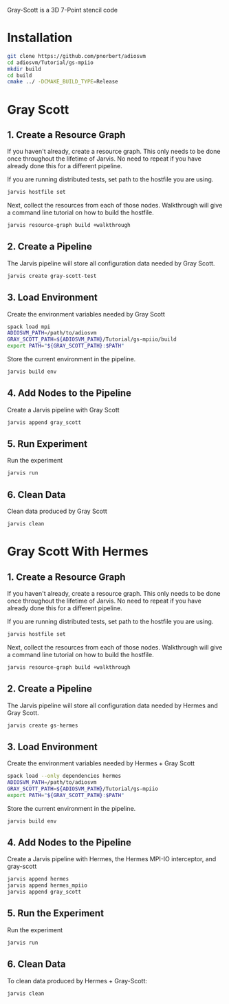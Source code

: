 Gray-Scott is a 3D 7-Point stencil code

# Installation

```bash
git clone https://github.com/pnorbert/adiosvm
cd adiosvm/Tutorial/gs-mpiio
mkdir build
cd build
cmake ../ -DCMAKE_BUILD_TYPE=Release
```

# Gray Scott

## 1. Create a Resource Graph

If you haven't already, create a resource graph. This only needs to be done
once throughout the lifetime of Jarvis. No need to repeat if you have already
done this for a different pipeline.

If you are running distributed tests, set path to the hostfile you are  using.
```bash
jarvis hostfile set 
```

Next, collect the resources from each of those nodes. Walkthrough will give
a command line tutorial on how to build the hostfile.
```bash
jarvis resource-graph build +walkthrough
```

## 2. Create a Pipeline

The Jarvis pipeline will store all configuration data needed by Gray Scott.

```bash
jarvis create gray-scott-test
```

## 3. Load Environment

Create the environment variables needed by Gray Scott
```bash
spack load mpi
ADIOSVM_PATH=/path/to/adiosvm
GRAY_SCOTT_PATH=${ADIOSVM_PATH}/Tutorial/gs-mpiio/build
export PATH="${GRAY_SCOTT_PATH}:$PATH"
```````````

Store the current environment in the pipeline.
```bash
jarvis build env
```

## 4. Add Nodes to the Pipeline

Create a Jarvis pipeline with Gray Scott
```bash
jarvis append gray_scott
```

## 5. Run Experiment

Run the experiment
```bash
jarvis run
```

## 6. Clean Data

Clean data produced by Gray Scott
```bash
jarvis clean
```

# Gray Scott With Hermes

## 1. Create a Resource Graph

If you haven't already, create a resource graph. This only needs to be done
once throughout the lifetime of Jarvis. No need to repeat if you have already
done this for a different pipeline.

If you are running distributed tests, set path to the hostfile you are  using.
```bash
jarvis hostfile set 
```

Next, collect the resources from each of those nodes. Walkthrough will give
a command line tutorial on how to build the hostfile.
```bash
jarvis resource-graph build +walkthrough
```

## 2. Create a Pipeline

The Jarvis pipeline will store all configuration data needed by Hermes
and Gray Scott.

```bash
jarvis create gs-hermes
```

## 3. Load Environment

Create the environment variables needed by Hermes + Gray Scott
```bash
spack load --only dependencies hermes
ADIOSVM_PATH=/path/to/adiosvm
GRAY_SCOTT_PATH=${ADIOSVM_PATH}/Tutorial/gs-mpiio
export PATH="${GRAY_SCOTT_PATH}:$PATH"
```

Store the current environment in the pipeline.
```bash
jarvis build env
```

## 4. Add Nodes to the Pipeline

Create a Jarvis pipeline with Hermes, the Hermes MPI-IO interceptor,
and gray-scott
```bash
jarvis append hermes
jarvis append hermes_mpiio
jarvis append gray_scott
```

## 5. Run the Experiment

Run the experiment
```bash
jarvis run
```

## 6. Clean Data

To clean data produced by Hermes + Gray-Scott:
```bash
jarvis clean
```
